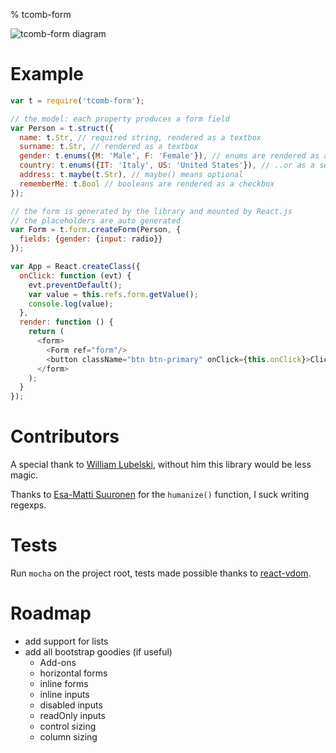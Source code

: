 % tcomb-form

![tcomb-form diagram](https://gcanti.github.io/resources/tcomb-form/tcomb-form-diagram.png)

# Example

```js
var t = require('tcomb-form');

// the model: each property produces a form field
var Person = t.struct({
  name: t.Str, // required string, rendered as a textbox
  surname: t.Str, // rendered as a textbox
  gender: t.enums({M: 'Male', F: 'Female'}), // enums are rendered as a radio..
  country: t.enums({IT: 'Italy', US: 'United States'}), // ..or as a select (default)
  address: t.maybe(t.Str), // maybe() means optional
  rememberMe: t.Bool // booleans are rendered as a checkbox
});

// the form is generated by the library and mounted by React.js
// the placeholders are auto generated
var Form = t.form.createForm(Person, {
  fields: {gender: {input: radio}}
});

var App = React.createClass({
  onClick: function (evt) {
    evt.preventDefault();
    var value = this.refs.form.getValue();
    console.log(value);
  },
  render: function () {
    return (
      <form>
        <Form ref="form"/>
        <button className="btn btn-primary" onClick={this.onClick}>Click me</button>
      </form>
    );    
  }
});
```

# Contributors

A special thank to [William Lubelski](https://github.com/lubelski), without him this library would be less magic.

Thanks to [Esa-Matti Suuronen](https://github.com/epeli) for the `humanize()` function, I suck writing regexps.

# Tests

Run `mocha` on the project root, tests made possible thanks to [react-vdom](https://github.com/gcanti/react-vdom).

# Roadmap

- add support for lists
- add all bootstrap goodies (if useful)
  - Add-ons
  - horizontal forms
  - inline forms
  - inline inputs
  - disabled inputs
  - readOnly inputs
  - control sizing
  - column sizing